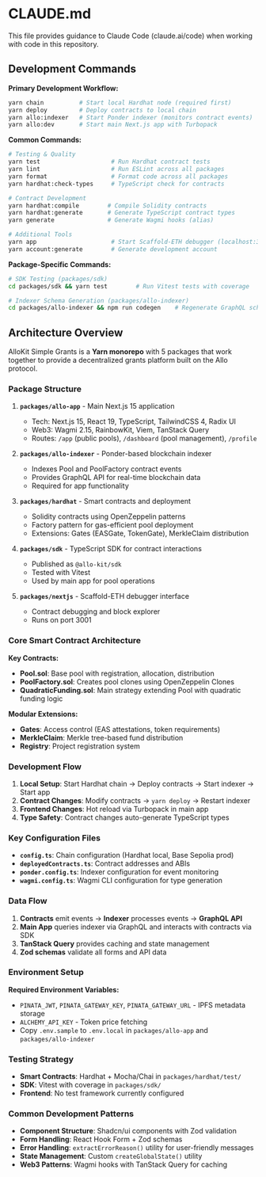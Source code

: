 # CLAUDE.md

This file provides guidance to Claude Code (claude.ai/code) when working with code in this repository.

## Development Commands

**Primary Development Workflow:**
```bash
yarn chain          # Start local Hardhat node (required first)
yarn deploy         # Deploy contracts to local chain
yarn allo:indexer   # Start Ponder indexer (monitors contract events)
yarn allo:dev       # Start main Next.js app with Turbopack
```

**Common Commands:**
```bash
# Testing & Quality
yarn test                    # Run Hardhat contract tests
yarn lint                    # Run ESLint across all packages
yarn format                  # Format code across all packages
yarn hardhat:check-types     # TypeScript check for contracts

# Contract Development
yarn hardhat:compile        # Compile Solidity contracts
yarn hardhat:generate       # Generate TypeScript contract types
yarn generate               # Generate Wagmi hooks (alias)

# Additional Tools
yarn app                     # Start Scaffold-ETH debugger (localhost:3001)
yarn account:generate        # Generate development account
```

**Package-Specific Commands:**
```bash
# SDK Testing (packages/sdk)
cd packages/sdk && yarn test        # Run Vitest tests with coverage

# Indexer Schema Generation (packages/allo-indexer)  
cd packages/allo-indexer && npm run codegen    # Regenerate GraphQL schema
```

## Architecture Overview

AlloKit Simple Grants is a **Yarn monorepo** with 5 packages that work together to provide a decentralized grants platform built on the Allo protocol.

### Package Structure

1. **`packages/allo-app`** - Main Next.js 15 application
   - Tech: Next.js 15, React 19, TypeScript, TailwindCSS 4, Radix UI
   - Web3: Wagmi 2.15, RainbowKit, Viem, TanStack Query
   - Routes: `/app` (public pools), `/dashboard` (pool management), `/profile`

2. **`packages/allo-indexer`** - Ponder-based blockchain indexer
   - Indexes Pool and PoolFactory contract events
   - Provides GraphQL API for real-time blockchain data
   - Required for app functionality

3. **`packages/hardhat`** - Smart contracts and deployment
   - Solidity contracts using OpenZeppelin patterns
   - Factory pattern for gas-efficient pool deployment
   - Extensions: Gates (EASGate, TokenGate), MerkleClaim distribution

4. **`packages/sdk`** - TypeScript SDK for contract interactions
   - Published as `@allo-kit/sdk`
   - Tested with Vitest
   - Used by main app for pool operations

5. **`packages/nextjs`** - Scaffold-ETH debugger interface
   - Contract debugging and block explorer
   - Runs on port 3001

### Core Smart Contract Architecture

**Key Contracts:**
- **Pool.sol**: Base pool with registration, allocation, distribution
- **PoolFactory.sol**: Creates pool clones using OpenZeppelin Clones
- **QuadraticFunding.sol**: Main strategy extending Pool with quadratic funding logic

**Modular Extensions:**
- **Gates**: Access control (EAS attestations, token requirements)
- **MerkleClaim**: Merkle tree-based fund distribution
- **Registry**: Project registration system

### Development Flow

1. **Local Setup**: Start Hardhat chain → Deploy contracts → Start indexer → Start app
2. **Contract Changes**: Modify contracts → `yarn deploy` → Restart indexer
3. **Frontend Changes**: Hot reload via Turbopack in main app
4. **Type Safety**: Contract changes auto-generate TypeScript types

### Key Configuration Files

- **`config.ts`**: Chain configuration (Hardhat local, Base Sepolia prod)
- **`deployedContracts.ts`**: Contract addresses and ABIs
- **`ponder.config.ts`**: Indexer configuration for event monitoring
- **`wagmi.config.ts`**: Wagmi CLI configuration for type generation

### Data Flow

1. **Contracts** emit events → **Indexer** processes events → **GraphQL API**
2. **Main App** queries indexer via GraphQL and interacts with contracts via SDK
3. **TanStack Query** provides caching and state management
4. **Zod schemas** validate all forms and API data

### Environment Setup

**Required Environment Variables:**
- `PINATA_JWT`, `PINATA_GATEWAY_KEY`, `PINATA_GATEWAY_URL` - IPFS metadata storage  
- `ALCHEMY_API_KEY` - Token price fetching
- Copy `.env.sample` to `.env.local` in `packages/allo-app` and `packages/allo-indexer`

### Testing Strategy

- **Smart Contracts**: Hardhat + Mocha/Chai in `packages/hardhat/test/`
- **SDK**: Vitest with coverage in `packages/sdk/`
- **Frontend**: No test framework currently configured

### Common Development Patterns

- **Component Structure**: Shadcn/ui components with Zod validation
- **Form Handling**: React Hook Form + Zod schemas
- **Error Handling**: `extractErrorReason()` utility for user-friendly messages
- **State Management**: Custom `createGlobalState()` utility
- **Web3 Patterns**: Wagmi hooks with TanStack Query for caching
